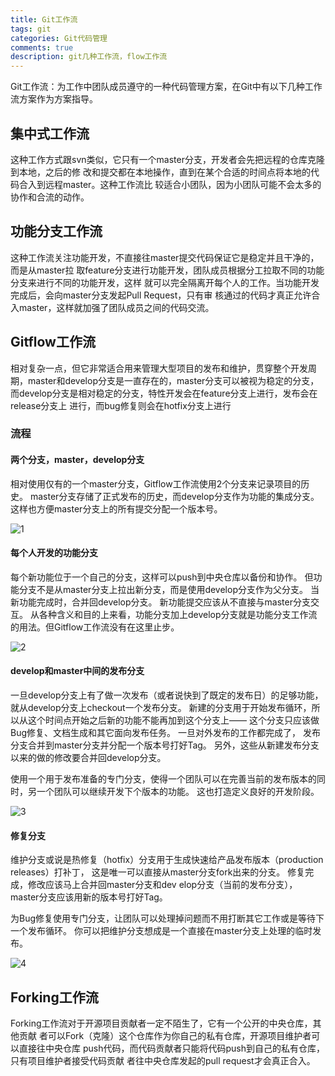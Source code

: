 ```yaml
---
title: Git工作流
tags: git
categories: Git代码管理
comments: true
description: git几种工作流，flow工作流
---
```


Git工作流：为工作中团队成员遵守的一种代码管理方案，在Git中有以下几种工作流方案作为方案指导。

## 集中式工作流

这种工作方式跟svn类似，它只有一个master分支，开发者会先把远程的仓库克隆到本地，之后的修 改和提交都在本地操作，直到在某个合适的时间点将本地的代码合入到远程master。这种工作流比 较适合小团队，因为小团队可能不会太多的协作和合流的动作。

## 功能分支工作流

这种工作流关注功能开发，不直接往master提交代码保证它是稳定并且干净的，而是从master拉 取feature分支进行功能开发，团队成员根据分工拉取不同的功能分支来进行不同的功能开发，这样 就可以完全隔离开每个人的工作。当功能开发完成后，会向master分支发起Pull Request，只有审 核通过的代码才真正允许合入master，这样就加强了团队成员之间的代码交流。

## Gitflow工作流
相对复杂一点，但它非常适合用来管理大型项目的发布和维护，贯穿整个开发周期，master和develop分支是一直存在的，master分支可以被视为稳定的分支， 而develop分支是相对稳定的分支，特性开发会在feature分支上进行，发布会在release分支上 进行，而bug修复则会在hotfix分支上进行

### 流程

#### 两个分支，master，develop分支

相对使用仅有的一个master分支，Gitflow工作流使用2个分支来记录项目的历史。 master分支存储了正式发布的历史，而develop分支作为功能的集成分支。 这样也方便master分支上的所有提交分配一个版本号。

![1](1.png)

#### 每个人开发的功能分支

每个新功能位于一个自己的分支，这样可以push到中央仓库以备份和协作。 但功能分支不是从master分支上拉出新分支，而是使用develop分支作为父分支。 当新功能完成时，合并回develop分支。 新功能提交应该从不直接与master分支交互。 从各种含义和目的上来看，功能分支加上develop分支就是功能分支工作流的用法。但Gitflow工作流没有在这里止步。

![2](2.png)

#### develop和master中间的发布分支

一旦develop分支上有了做一次发布（或者说快到了既定的发布日）的足够功能，就从develop分支上checkout一个发布分支。 新建的分支用于开始发布循环，所以从这个时间点开始之后新的功能不能再加到这个分支上—— 这个分支只应该做Bug修复、文档生成和其它面向发布任务。 一旦对外发布的工作都完成了， 发布分支合并到master分支并分配一个版本号打好Tag。 另外，这些从新建发布分支以来的做的修改要合并回develop分支。

使用一个用于发布准备的专门分支，使得一个团队可以在完善当前的发布版本的同时，另一个团队可以继续开发下个版本的功能。 这也打造定义良好的开发阶段。

![3](3.png)

#### 修复分支

维护分支或说是热修复（hotfix）分支用于生成快速给产品发布版本（production releases）打补丁， 这是唯一可以直接从master分支fork出来的分支。 修复完成，修改应该马上合并回master分支和dev elop分支（当前的发布分支），master分支应该用新的版本号打好Tag。

为Bug修复使用专门分支，让团队可以处理掉问题而不用打断其它工作或是等待下一个发布循环。 你可以把维护分支想成是一个直接在master分支上处理的临时发布。

![4](4.png)


## Forking工作流

Forking工作流对于开源项目贡献者一定不陌生了，它有一个公开的中央仓库，其他贡献 者可以Fork（克隆）这个仓库作为你自己的私有仓库，开源项目维护者可以直接往中央仓库 push代码，而代码贡献者只能将代码push到自己的私有仓库，只有项目维护者接受代码贡献 者往中央仓库发起的pull request才会真正合入。
